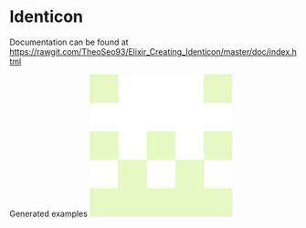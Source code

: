 # Identicon

Documentation can be found at   https://rawgit.com/TheoSeo93/Elixir_Creating_Identicon/master/doc/index.html


Generated examples
![alt text](https://github.com/TheoSeo93/Elixir_Creating_Identicon/blob/master/Banana.png)

